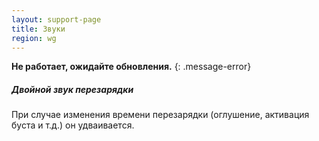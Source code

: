 ```yaml
---
layout: support-page
title: Звуки
region: wg
---
```


**Не работает, ожидайте обновления.**
{: .message-error}

##### Двойной звук перезарядки

При случае изменения времени перезарядки (оглушение, активация буста и т.д.) он удваивается.
